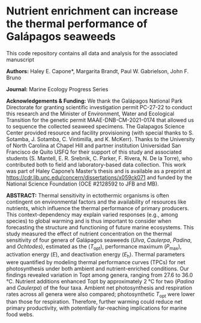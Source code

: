 # Nutrient enrichment can increase the thermal performance of Galápagos seaweeds

This code repository contains all data and analysis for the associated manuscript

**Authors:** Haley E. Capone*, Margarita Brandt, Paul W. Gabrielson, John F. Bruno

**Journal:** Marine Ecology Progress Series

**Acknowledgements & Funding:** We thank the Galápagos National Park Directorate for granting scientific investigation permit PC-27-22 to conduct this research and the Minister of Environment, Water and Ecological Transition for the genetic permit MAAE-DNB-CM-2021-0174 that allowed us to sequence the collected seaweed specimens. The Galapagos Science Center provided resource and facility provisioning (with special thanks to S. Sotamba, J. Sotamba, C. Vintimilla, and K. McKerr). Thanks to the University of North Carolina at Chapel Hill and partner institution Universidad San Francisco de Quito USFQ for their support of this study and associated students (S. Mantell, E. R. Srebnik, C. Parker, F. Rivera, N. De la Torre), who contributed both to field and laboratory-based data collection. This work was part of Haley Capone’s Master’s thesis and is available as a preprint at https://cdr.lib.unc.edu/concern/dissertations/x059ck071 and funded by the National Science Foundation (OCE #2128592 to JFB and MB).


**ABSTRACT:** Thermal sensitivity in ectothermic organisms is often contingent on environmental factors and the availability of resources like nutrients, which influence the thermal performance of primary producers. This context-dependency may explain varied responses (e.g., among species) to global warming and is thus important to consider when forecasting the structure and functioning of future marine ecosystems. This study measured the effect of nutrient concentration on the thermal sensitivity of four genera of Galápagos seaweeds (*Ulva*, *Caulerpa*, *Padina*, and *Ochtodes*), estimated as the (*T*<sub>opt</sub>), performance maximum (*P*<sub>max</sub>), activation energy (*E*), and deactivation energy (*E*<sub>h</sub>).  Thermal parameters were quantified by modeling thermal performance curves (TPCs) for net photosynthesis under both ambient and nutrient-enriched conditions. Our findings revealed variation in Topt among genera, ranging from 27.6 to 36.0 °C. Nutrient additions enhanced Topt by approximately 2 °C for two (*Padina* and *Caulerpa*) of the four taxa. Ambient net photosynthesis and respiration rates across all genera were also compared; photosynthetic *T*<sub>opt</sub> were lower than those for respiration. Therefore, further warming could reduce net primary productivity, with potentially far-reaching implications for marine food webs.
